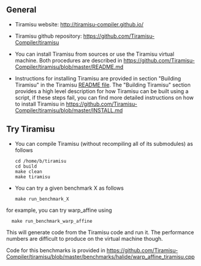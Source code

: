## General

- Tiramisu website: http://tiramisu-compiler.github.io/
- Tiramisu github repository: https://github.com/Tiramisu-Compiler/tiramisu

- You can install Tiramisu from sources or use the Tiramisu virtual machine.  Both procedures are described in https://github.com/Tiramisu-Compiler/tiramisu/blob/master/README.md

- Instructions for installing Tiramisu are provided in section "Building Tiramisu" in the Tiramisu [README file](https://github.com/Tiramisu-Compiler/tiramisu/blob/master/README.md).  The "Building Tiramisu" section provides a high level description for how Tiramisu can be built using a script, if these steps fail, you can find more detailed instructions on how to install Tiramisu in https://github.com/Tiramisu-Compiler/tiramisu/blob/master/INSTALL.md

## Try Tiramisu
- You can compile Tiramisu (without recompiling all of its submodules) as follows

      cd /home/b/tiramisu
      cd build
      make clean
      make tiramisu

- You can try a given benchmark X as follows

      make run_benchmark_X

for example, you can try warp_affine using

      make run_benchmark_warp_affine

This will generate code from the Tiramisu code and run it.  The performance numbers are difficult to produce on the virtual machine though.

Code for this benchmarks is provided in https://github.com/Tiramisu-Compiler/tiramisu/blob/master/benchmarks/halide/warp_affine_tiramisu.cpp
